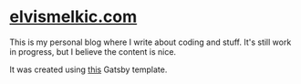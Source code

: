 # [elvismelkic.com](https://www.elvismelkic.com/)

This is my personal blog where I write about coding and stuff. It's still work in progress, but I believe the content is nice.

It was created using [this](https://www.gatsbyjs.org/starters/JaeYeopHan/gatsby-starter-bee/) Gatsby template.

